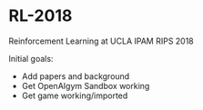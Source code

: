 # RL-2018
Reinforcement Learning at UCLA IPAM RIPS 2018

Initial goals:
* Add papers and background
* Get OpenAIgym Sandbox working
* Get game working/imported
